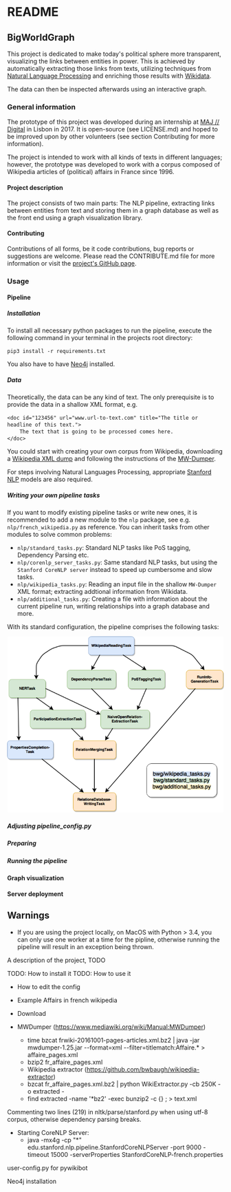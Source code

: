 # README

## BigWorldGraph

This project is dedicated to make today's political sphere more transparent, visualizing the links between entities in 
power. This is achieved by automatically extracting those links from texts, utilizing techniques from [Natural Language 
Processing](https://en.wikipedia.org/wiki/Natural_language_processing) and enriching those results with 
[Wikidata](https://www.wikidata.org/wiki/Wikidata:Main_Page).

The data can then be inspected afterwards using an interactive graph.

### General information

The prototype of this project was developed during an internship at [MAJ // Digital](http://maj.digital/) in Lisbon in 2017. 
It is open-source (see LICENSE.md) and hoped to be improved upon by other volunteers (see section Contributing for more 
information). 

The project is intended to work with all kinds of texts in different languages; however, the prototype was developed to 
work with a corpus composed of Wikipedia articles of (political) affairs in France since 1996.

#### Project description

The project consists of two main parts: The NLP pipeline, extracting links between entities from text and storing them 
in a graph database as well as the front end using a graph visualization library.

#### Contributing

Contributions of all forms, be it code contributions, bug reports or suggestions are welcome. Please read the 
CONTRIBUTE.md file for more information or visit the [project's GitHub page](https://github.com/majdigital/bigworldgraph).

### Usage

#### Pipeline

##### Installation

To install all necessary python packages to run the pipeline, execute the following command in your terminal in the projects 
root directory:

    pip3 install -r requirements.txt
    
You also have to have [Neo4j](https://neo4j.com/download/) installed.

##### Data

Theoretically, the data can be any kind of text. The only prerequisite is to provide the data in a shallow XML format, e.g.

    <doc id="123456" url="www.url-to-text.com" title="The title or headline of this text.">
        The text that is going to be processed comes here.
    </doc>
    
You could start with creating your own corpus from Wikipedia, downloading a [Wikipedia XML dump](https://dumps.wikimedia.org/)
and following the instructions of the [MW-Dumper](https://www.mediawiki.org/wiki/Manual:MWDumper).

For steps involving Natural Languages Processing, appropriate [Stanford NLP](https://stanfordnlp.github.io/CoreNLP/download.html) models are also required.

##### Writing your own pipeline tasks

If you want to modify existing pipeline tasks or write new ones, it is recommended to add a new module to the `nlp` package,
see e.g. `nlp/french_wikipedia.py` as reference. You can inherit tasks from other modules to solve common problems:

* `nlp/standard_tasks.py`: Standard NLP tasks like PoS tagging, Dependency Parsing etc.
* `nlp/corenlp_server_tasks.py`: Same standard NLP tasks, but using the `Stanford CoreNLP server` instead to speed up 
cumbersome and slow tasks.
* `nlp/wikipedia_tasks.py`: Reading an input file in the shallow `MW-Dumper` XML format; extracting addtional information 
from Wikidata.
* `nlp/additional_tasks.py`: Creating a file with information about the current pipeline run, writing relationships into 
a graph database and more.

With its standard configuration, the pipeline comprises the following tasks:

![](img/flowchart.png)

##### Adjusting pipeline_config.py

##### Preparing

##### Running the pipeline

#### Graph visualization

#### Server deployment

## Warnings

* If you are using the project locally, on MacOS with Python > 3.4, you can only use one worker at a time for the 
pipline, otherwise running the pipeline will result in an exception being thrown.

A description of the project, TODO

TODO: How to install it
TODO: How to use it
* How to edit the config


* Example Affairs in french wikipedia
* Download
* MWDumper (https://www.mediawiki.org/wiki/Manual:MWDumper)
    * time bzcat frwiki-20161001-pages-articles.xml.bz2 | java -jar mwdumper-1.25.jar --format=xml --filter=titlematch:Affaire.* > affaire_pages.xml
    * bzip2 fr_affaire_pages.xml 
    * Wikipedia extractor (https://github.com/bwbaugh/wikipedia-extractor)
    * bzcat fr_affaire_pages.xml.bz2 | python WikiExtractor.py -cb 250K -o extracted -
    * find extracted -name '*bz2' -exec bunzip2 -c {} \; > text.xml
    
Commenting two lines (219) in nltk/parse/stanford.py when using utf-8 corpus, otherwise dependency parsing breaks.

* Starting CoreNLP Server:
    * java -mx4g -cp "*" edu.stanford.nlp.pipeline.StanfordCoreNLPServer -port 9000 -timeout 15000 -serverProperties StanfordCoreNLP-french.properties 

user-config.py for pywikibot

Neo4j installation